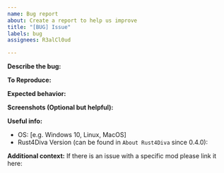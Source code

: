 ```yaml
---
name: Bug report
about: Create a report to help us improve
title: "[BUG] Issue"
labels: bug
assignees: R3alCl0ud

---
```


**Describe the bug:**


**To Reproduce:**


**Expected behavior:**


**Screenshots (Optional but helpful):**


**Useful info:**
 - OS: [e.g. Windows 10, Linux, MacOS]
 - Rust4Diva Version (can be found in `About Rust4Diva` since 0.4.0): 


**Additional context:**
If there is an issue with a specific mod please link it here:
